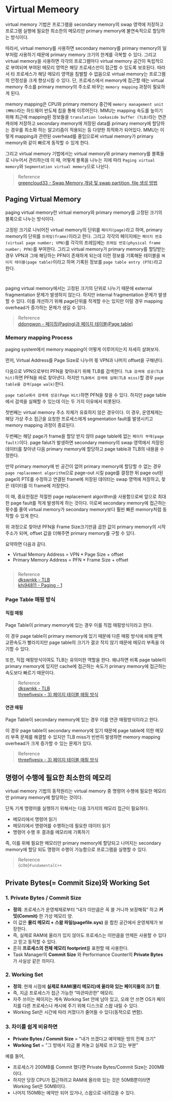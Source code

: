 # Virtual Memeory
virtual memory 기법은 프로그램을 secondary memory의 swap 영역에 저장하고 프로그램 실행에 필요한 최소한의 메모리만 primary memory에 불연속적으로 할당하는 방식이다. 

따라서, virtual memory를 사용하면 secondary memory를 primary memory의 일부처럼 사용하기 때문에 primary memory 크기의 한계를 극복할 수 있다. 그리고 virtual memory을 사용하면 각각의 프로그램마다 virtual memory 공간이 독립적으로 부여되며 부여된 메모리 영역은 해당 프로세스만이 접근할 수 있도록 보호된다. 따라서 타 프로세스가 해당 메모리 영역을 침벌할 수 없음으로 virtual memory는 프로그램의 안정성을 크게 향상시킬 수 있다. 단, 프로세스에서 memory에 접근할 때는 virtual memory 주소를 primary memory의 주소로 바꾸는 `memory mapping` 과정이 필요하게 된다.

memory mapping은 CPU와 primary memory 중간에 `memory management unit (MMU)`라는 하드웨어 반도체 칩을 통해 이루어진다. MMU는 mapping 속도를 높이기 위해 최근에 mapping된 정보들을 `translation lookaside buffer (TLB)`라는 연관 캐쉬에 저장하고 secondary memory에 저장된 data를 primary memory에 할당하는 경우를 최소화 하는 알고리즘이 적용되는 등 다양한 최적화가 되어있다. MMU는 이렇게 mapping과 관련된 overhead를 줄임으로써 virtual memory가 primary memory와 같이 빠르게 동작할 수 있게 한다.

그리고 virtual memory 기법에서는 virtual memory와 primary memory를 블록들로 나누어서 관리하는데 이 때, 어떻게 블록을 나누는 지에 따라 `Paging virtual memory`와 `Segmentation virtual memory`으로 나뉜다.

> Reference  
> [greencloud33 - Swap Memory 개념 및 swap partition, file 생성 방법](https://greencloud33.tistory.com/47)   

## Paging Virtual Memory
paging virtual memory란 virtual memory와 primary memory를 고정된 크기의 블록으로 나누는 방식이다.

고정된 크기로 나뉘어진 virtual memory의 단위를 `페이지(page)`라고 하며, primary memory의 단위를 `프레임(frame)`이라고 한다. 그리고 각각의 페이지에는 `페이지 번호(virtual page number; VPN)`를 각각의 프레임에는 `프레임 번호(physical frame number; PFN)`를 부여한다. 그리고 virtual memory가 primary memory를 할당받는 경우 VPN과 그에 해당하는 PFN이 존재하게 되는데 이런 정보를 기록해둔 테이블을 `페이지 테이블(page table)`이라고 하며 기록된 정보를 `page table entry (PTE)`라고 한다.

```{figure} _image/0201.png
``` 

```{figure} _image/0202.png
```

paging virtual memory에서는 고정된 크기의 단위로 나누기 때문에 external fragmentation 문제가 발생하지 않는다. 하지만 internal fragmentation 문제가 발생할 수 있다. 이를 개선하기 위해 page단위를 작게할 수는 있지만 이럴 경우 mapping overhead가 증가하는 문제가 생길 수 있다.



> Reference  
> [ddongwon - 페이징(Paging)과 페이지 테이블(Page table)](https://ddongwon.tistory.com/49)  

### Memory mapping Process
paging system에서 memory mapping이 어떻게 이루어지는지 자세히 살펴보자.

먼저, Virtual Address를 Page Size로 나누어 몫 VPN과 나머지 offset을 구해낸다.

다음으로 VPN으로부터 PFN을 찾아내기 위해 TLB를 검색한다. `TLB 검색에 성공(TLB hit)`하면 PFN을 바로 찾아낸다. 하지만 `TLB에서 검색에 실패(TLB miss)`할 경우 `page table을 검색(page walk)`한다.

`page table에서 검색에 성공(Page Hit)`하면 PFN을 찾을 수 있다. 하지만 page table에서 검색을 실패할 수 있는데 이는 두 가지 이유에서 비롯된다. 

첫번째는 virtual memory 주소 자체가 유효하지 않은 경우이다. 이 경우, 운영체제는 해당 가상 주소 접근을 요청한 프로세스에게 segmentation fault를 발생시키고 memory mapping 과정이 종료된다. 

두번째는 해당 page가 frame을 할당 받지 않아 page table에 없는 `페이지 부재(page fault)`이다. page falut가 발생하면 secondary memory의 swap 영역에서 저장된 데이터를 찾아낸 다음 primary memory에 할당하고 page table과 TLB의 내용을 수정한다. 

만약 primary memory에 빈 공간이 없어 primary memory에 할당할 수 없는 경우  `page replacement algorithm`으로 page-out 시킬 page를 결정한 뒤 page out된 page의 PTE를 수정하고 연결된 frame에 저장된 데이터는 swap 영역에 저장하고, 찾은 데이터를 이 frame에 저장한다.

이 때, 중요한점은 적절한 page replacement algorithm을 사용함으로써 앞으로 최대한 page fault를 적게 발생하게 하는 것이다. 이로써 secondary memory에 접근하는 횟수를 줄여 virtual memory가 secondary memory보다 훨씬 빠른 memory처럼 동작할 수 있게 한다.

위 과정으로 찾아낸 PFN을 Frame Size크기만큼 곱한 값이 primary memory의 시작주소가 되며, offset 값을 더해주면 primary memory를 구할 수 있다.

요약하면 다음과 같다.
* Virtual Memory Address  = VPN * Page Size + offset
* Primary Memory Address = PFN * Frame Size + offset

```{figure} _image/0203.png
```

> Reference  
> [dkswnkk - TLB](https://dkswnkk.tistory.com/456)  
> [khj94811 - Paging - 1](https://m.blog.naver.com/khj94811/221019655505)  

### Page Table 매핑 방식
#### 직접 매핑
Page Table이 primary memory에 있는 경우 이를 직접 매핑방식이라고 한다. 

이 경우 page table이 primary memory에 있기 때문에 다른 매핑 방식에 비해 문맥 교환속도가 빨라지지만 page table의 크기가 결코 작지 않기 때문에 메모리 부족을 야기할 수 있다.

또한, 직접 매핑방식이여도 TLB는 유의미한 역할을 한다. 왜냐하면 비록 page table이 primary memory에 있지만 cache에 접근하는 속도가 primary memory에 접근하는 속도보다 빠르기 때문이다.

> Reference  
> [dkswnkk - TLB](https://dkswnkk.tistory.com/456)  
> [threefivesix - 3) 페이지 테이블 매핑 방식](https://threefivesix.tistory.com/24)  

#### 연관 매핑
Page Table이 secondary memory에 있는 경우 이를 연관 매핑방식이라고 한다.

이 경우 page table이 secondary memory에 있기 때문에 page table에 의한 메모리 부족 문제를 해결할 수 있지만 TLB miss가 빈번히 발생하면 memory mapping overhead가 크게 증가할 수 있는 문제가 있다.

> Reference  
> [threefivesix - 3) 페이지 테이블 매핑 방식](https://threefivesix.tistory.com/24) 

## 명령어 수행에 필요한 최소한의 메모리
virtual memory 기법의 동작원리는 virtual memory 중 명령어 수행에 필요한 메모리만 primary memory에 할당하는 것이다.

단독 기계 명령어를 실행하기 위해서는 다음 3가지의 메모리 접근이 필요하다.
* 메모리에서 명령어 읽기
* 메모리에서 명령어를 수행하는데 필요한 데이터 읽기
* 명령어 수행 후 결과를 메모리에 기록하기

즉, 이를 위해 필요한 메모리만 primary memory에 할당되고 나머지는 secondary memory에 할당 되도 명령어 수행이 가능함으로 프로그램을 실행할 수 있다. 

> Reference  
> {cite}`FundamentalC++`

## Private Bytes(= Commit Size)와 Working Set
### 1. Private Bytes / Commit Size
* **정의**: 프로세스가 운영체제로부터 “내가 이만큼은 꼭 쓸 거니까 보장해줘” 하고 **커밋(Commit)** 한 가상 메모리 양.
* 이 값은 **물리 메모리 + 스왑 파일(pagefile.sys)** 을 합친 공간에서 운영체제가 보장한다.
* 즉, 실제로 RAM에 올라가 있지 않아도 프로세스는 이만큼을 언제든 사용할 수 있다고 믿고 동작할 수 있다.
* 흔히 **프로세스의 전체 메모리 footprint**를 표현할 때 사용한다.
* Task Manager의 **Commit Size** 와 Performance Counter의 **Private Bytes** 가 사실상 같은 의미다.

### 2. Working Set
* **정의**: 현재 시점에 **실제로 RAM(물리 메모리)에 올라와 있는 페이지들의 크기 합**.
* 즉, 지금 프로세스가 접근 가능한 “따끈따끈한” 메모리.
* 자주 쓰이는 페이지는 계속 Working Set 안에 남아 있고, 오래 안 쓰면 OS가 페이지를 다른 프로세스나 캐시에 주기 위해 디스크로 스왑 내릴 수 있다.
* Working Set은 시간에 따라 커졌다가 줄어들 수 있다(동적으로 변함).

### 3. 차이를 쉽게 비유하면
* **Private Bytes / Commit Size** = "내가 쓰겠다고 예약해둔 방의 전체 크기"
* **Working Set** = "그 방에서 지금 불 켜놓고 실제로 쓰고 있는 부분"

예를 들어,

* 프로세스가 200MB를 Commit 했다면 Private Bytes/Commit Size는 200MB이다.
* 하지만 당장 CPU가 접근하려고 RAM에 올라와 있는 것은 50MB뿐이라면 Working Set은 50MB이다.
* 나머지 150MB는 예약만 되어 있거나, 스왑으로 내려갔을 수 있다.
